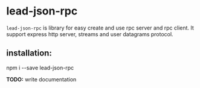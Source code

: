 # lead-json-rpc

`lead-json-rpc` is library for easy create and use rpc server and rpc client. It support express http server, streams and user datagrams protocol.

## installation:

npm i --save lead-json-rpc

**TODO:** write documentation
